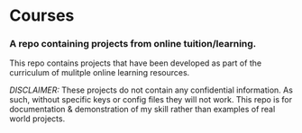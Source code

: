 # Courses

### A repo containing projects from online tuition/learning.

This repo contains projects that have been developed as part of the curriculum of mulitple online learning resources.

*DISCLAIMER:* These projects do not contain any confidential information. As such, without specific keys or config files they will not work. This repo is for documentation & demonstration of my skill rather than examples of real world projects.
